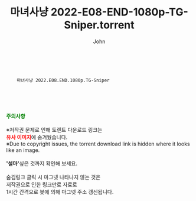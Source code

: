 ﻿---
layout: post
title:  "    마녀사냥 2022-E08-END-1080p-TG-Sniper.torrent"
author: John
categories: [ TV ]
tags: [  ]
image:  
description: "    마녀사냥 2022-E08-END-1080p-TG-Sniper torrent 정보 공유"
toc: true
toc_sticky: true
---

<br>

        마녀사냥 2022.E08.END.1080p.TG-Sniper  
    
<br><br><br>
<p data-ke-size="size16"><b><span style="color: green;">주의사항</span></b><br /><br />※저작권 문제로 인해 토렌트 다운로드 링크는<br /><b><span style="color: red;">유사 이미지</span></b>에 숨겨뒀습니다.<br />※Due to copyright issues, the torrent download link is hidden where it looks like an image.<br /><br /><b>'설마'</b>싶은 것까지 확인해 보세요.<br /><br />숨김링크 클릭 시 마그넷 나타나지 않는 것은<br />저작권으로 인한 링크만료 자료로<br />1시간 간격으로 봇에 의해 마그넷 주소 갱신됩니다.</p>
